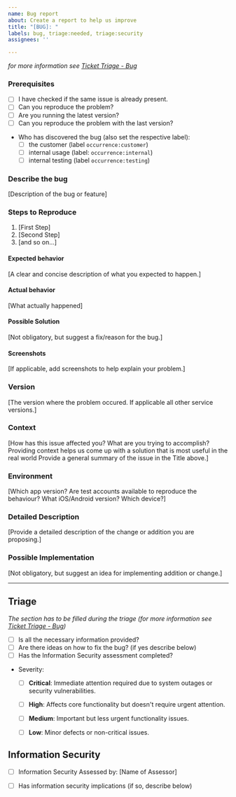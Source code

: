 ```yaml
---
name: Bug report
about: Create a report to help us improve
title: "[BUG]: "
labels: bug, triage:needed, triage:security
assignees: ''

---
```


*for more information see [Ticket Triage - Bug](https://github.com/ENEXSA/doc-development/blob/main/ticket/create_bug.md)*

### Prerequisites

* [ ] I have checked if the same issue is already present.
* [ ] Can you reproduce the problem?
* [ ] Are you running the latest version?
* [ ] Can you reproduce the problem with the last version?
* Who has discovered the bug (also set the respective label):
  * [ ] the customer (label `occurrence:customer`) <!-- N/A -->
  * [ ] internal usage (label: `occurrence:internal`) <!-- N/A -->
  * [ ] internal testing (label `occurrence:testing`) <!-- N/A -->

### Describe the bug

[Description of the bug or feature]

### Steps to Reproduce

1. [First Step]
2. [Second Step]
3. [and so on...]

#### Expected behavior

[A clear and concise description of what you expected to happen.]

#### Actual behavior

[What actually happened]

#### Possible Solution

[Not obligatory, but suggest a fix/reason for the bug.]

#### Screenshots

[If applicable, add screenshots to help explain your problem.]

### Version

[The version where the problem occured. If applicable all other service versions.]

### Context

[How has this issue affected you? What are you trying to accomplish? Providing context helps us come up with a solution that is most useful in the real world Provide a general summary of the issue in the Title above.]

### Environment

[Which app version? Are test accounts available to reproduce the behaviour? What iOS/Android version? Which device?]

### Detailed Description

[Provide a detailed description of the change or addition you are proposing.]

### Possible Implementation

[Not obligatory, but suggest an idea for implementing addition or change.]

----
## Triage
*The section has to be filled during the triage (for more information see [Ticket Triage - Bug](https://github.com/ENEXSA/doc-development/blob/main/ticket/triage_bug.md))*

* [ ] Is all the necessary information provided?
* [ ] Are there ideas on how to fix the bug? (if yes describe below) <!-- N/A -->
* [ ] Has the Information Security assessment completed?
* Severity:
  * [ ] **Critical**: Immediate attention required due to system outages or security vulnerabilities.  <!-- N/A -->
  * [ ] **High**: Affects core functionality but doesn't require urgent attention.  <!-- N/A -->
  * [ ] **Medium**: Important but less urgent functionality issues.  <!-- N/A -->
  * [ ] **Low**: Minor defects or non-critical issues.  <!-- N/A -->


## Information Security

* [ ] Information Security Assessed by: [Name of Assessor]
* [ ] Has information security implications (if so, describe below) <!-- N/A -->

